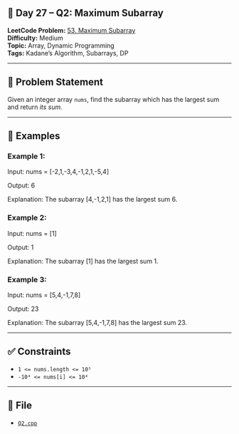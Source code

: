 ## 🧩 **Day 27 – Q2: Maximum Subarray**

**LeetCode Problem:** [53. Maximum Subarray](https://leetcode.com/problems/maximum-subarray)  
**Difficulty:** Medium  
**Topic:** Array, Dynamic Programming  
**Tags:** Kadane’s Algorithm, Subarrays, DP

---

## 📄 Problem Statement

Given an integer array `nums`, find the subarray which has the largest sum and return _its sum_.

---

## 🧠 Examples

### Example 1:

Input: nums = [-2,1,-3,4,-1,2,1,-5,4]

Output: 6

Explanation: The subarray [4,-1,2,1] has the largest sum 6.

### Example 2:

Input: nums = [1]

Output: 1

Explanation: The subarray [1] has the largest sum 1.

### Example 3:

Input: nums = [5,4,-1,7,8]

Output: 23

Explanation: The subarray [5,4,-1,7,8] has the largest sum 23.

---

## ✅ Constraints

- `1 <= nums.length <= 10⁵`
- `-10⁴ <= nums[i] <= 10⁴`

---

## 📁 File

- [`Q2.cpp`](./Q2.cpp)
